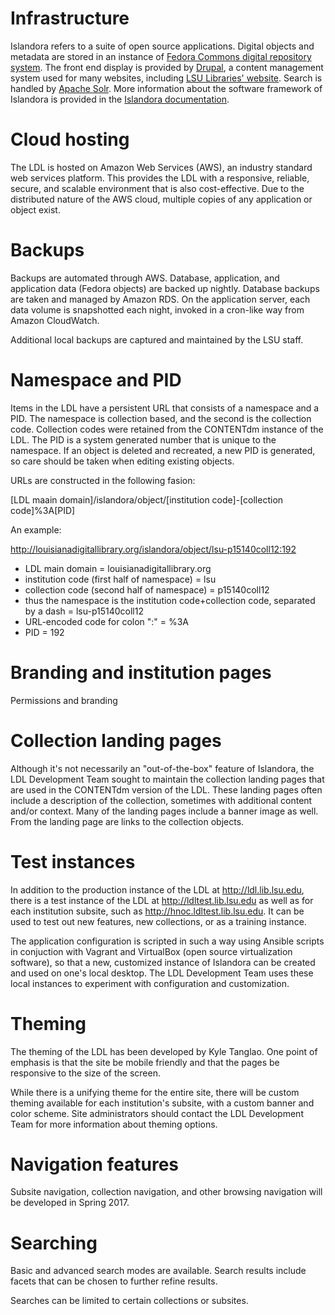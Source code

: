 
# Infrastructure

Islandora refers to a suite of open source applications. Digital objects and metadata are stored in an instance of [Fedora Commons digital repository system](http://www.fedora-commons.org/). The front end display is provided by [Drupal](https://www.drupal.org/), a content management system used for many websites, including [LSU Libraries' website](http://lib.lsu.edu/). Search is handled by [Apache Solr](https://lucene.apache.org/solr/). More information about the software framework of Islandora is provided in the [Islandora documentation](https://wiki.duraspace.org/display/ISLANDORA/About+Islandora).

# Cloud hosting

The LDL is hosted on Amazon Web Services (AWS), an industry standard web services platform. This provides the LDL with a responsive, reliable, secure, and scalable environment that is also cost-effective. Due to the distributed nature of the AWS cloud, multiple copies of any application or object exist.

# Backups
Backups are automated through AWS. Database, application, and application data (Fedora objects) are backed up nightly. Database backups are taken and managed by Amazon RDS. On the application server, each data volume is snapshotted each night, invoked in a cron-like way from Amazon CloudWatch.

Additional local backups are captured and maintained by the LSU staff.

# Namespace and PID

Items in the LDL have a persistent URL that consists of a namespace and a PID. The namespace is collection based, and the second is the collection code. Collection codes were retained from the CONTENTdm instance of the LDL. The PID is a system generated number that is unique to the namespace. If an object is deleted and recreated, a new PID is generated, so care should be taken when editing existing objects.

URLs are constructed in the following fasion: 

[LDL maain domain]/islandora/object/[institution code]-[collection code]%3A[PID]

An example:

http://louisianadigitallibrary.org/islandora/object/lsu-p15140coll12:192

* LDL main domain = louisianadigitallibrary.org
* institution code (first half of namespace) = lsu
* collection code (second half of namespace) = p15140coll12
* thus the namespace is the institution code+collection code, separated by a dash = lsu-p15140coll12
* URL-encoded code for colon ":" = %3A
* PID = 192

# Branding and institution pages

Permissions and branding

# Collection landing pages
Although it's not necessarily an "out-of-the-box" feature of Islandora, the LDL Development Team sought to maintain the collection landing pages that are used in the CONTENTdm version of the LDL. These landing pages often include a description of the collection, sometimes with additional content and/or context. Many of the landing pages include a banner image as well. From the landing page are links to the collection objects.

# Test instances
In addition to the production instance of the LDL at http://ldl.lib.lsu.edu, there is a test instance of the LDL at http://ldltest.lib.lsu.edu as well as for each institution subsite, such as http://hnoc.ldltest.lib.lsu.edu. It can be used to test out new features, new collections, or as a training instance.

The application configuration is scripted in such a way using Ansible scripts in conjuction with Vagrant and VirtualBox (open source virtualization software), so that a new, customized instance of Islandora can be created and used on one's local desktop. The LDL Development Team uses these local instances to experiment with configuration and customization.

# Theming
The theming of the LDL has been developed by Kyle Tanglao. One point of emphasis is that the site be mobile friendly and that the pages be responsive to the size of the screen.

While there is a unifying theme for the entire site, there will be custom theming available for each institution's subsite, with a custom banner and color scheme. Site administrators should contact the LDL Development Team for more information about theming options.

# Navigation features
Subsite navigation, collection navigation, and other browsing navigation will be developed in Spring 2017.

# Searching
Basic and advanced search modes are available. Search results include facets that can be chosen to further refine results.

Searches can be limited to certain collections or subsites.
